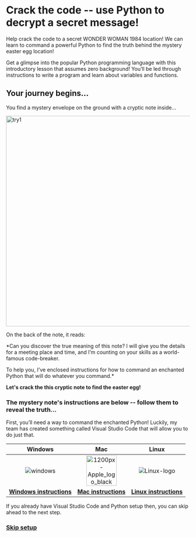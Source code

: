 # Crack the code -- use Python to decrypt a secret message!

Help crack the code to a secret WONDER WOMAN 1984 location! We can learn to command a powerful Python to find the truth behind the mystery easter egg location!

Get a glimpse into the popular Python programming language with this introductory lesson that assumes zero background! You’ll be led through instructions to write a program and learn about variables and functions.

## Your journey begins…

You find a mystery envelope on the ground with a cryptic note inside...

<img width="576" alt="try1" src="https://user-images.githubusercontent.com/12758612/85893967-b5296880-b7a8-11ea-9c5a-0b5fbf4876a6.png">

On the back of the note, it reads:

*Can you discover the true meaning of this note? I will give you the details for a meeting place and time, and I’m counting on your skills as a world-famous code-breaker. 

To help you, I’ve enclosed instructions for how to command an enchanted Python that will do whatever you command.*

**Let's crack the this cryptic note to find the easter egg!**

### The mystery note's instructions are below -- follow them to reveal the truth...

First, you’ll need a way to command the enchanted Python! Luckily, my team has created something called Visual Studio Code that will allow you to do just that. 

| Windows| Mac | Linux |
| :---: | :---: | :---: |
| ![windows](https://user-images.githubusercontent.com/12758612/85619458-2e915180-b617-11ea-8028-94796c46198b.jpg) | <img width="83" alt="1200px-Apple_logo_black svg" src="https://user-images.githubusercontent.com/12758612/85620235-57fead00-b618-11ea-8d1e-6b305241c724.png"> | <img alt="Linux-logo" src="https://user-images.githubusercontent.com/12758612/85620609-e07d4d80-b618-11ea-99f2-dfeb1c717dd3.png"> |
| [**Windows instructions**](secret_message/setup_win.md) | [**Mac instructions**](secret_message/setup_mac.md) | [**Linux instructions**](secret_message/setup_linux.md) |


If you already have Visual Studio Code and Python setup then, you can skip ahead to the next step.

### [**Skip setup**](secret_message/basics.md)

